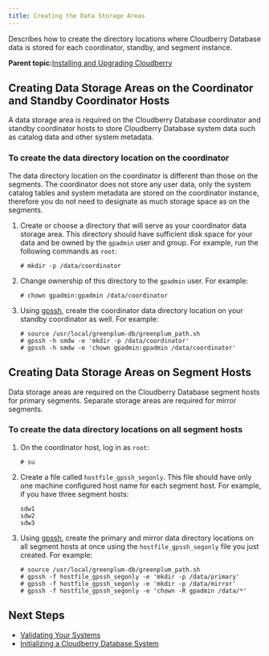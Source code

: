 ```yaml
---
title: Creating the Data Storage Areas 
---
```


Describes how to create the directory locations where Cloudberry Database data is stored for each coordinator, standby, and segment instance.

**Parent topic:**[Installing and Upgrading Cloudberry](install_guide.html)

## <a id="topic_wqb_1lc_wp"></a>Creating Data Storage Areas on the Coordinator and Standby Coordinator Hosts 

A data storage area is required on the Cloudberry Database coordinator and standby coordinator hosts to store Cloudberry Database system data such as catalog data and other system metadata.

### <a id="topic_ix1_x1n_tp"></a>To create the data directory location on the coordinator 

The data directory location on the coordinator is different than those on the segments. The coordinator does not store any user data, only the system catalog tables and system metadata are stored on the coordinator instance, therefore you do not need to designate as much storage space as on the segments.

1.  Create or choose a directory that will serve as your coordinator data storage area. This directory should have sufficient disk space for your data and be owned by the `gpadmin` user and group. For example, run the following commands as `root`:

    ```
    # mkdir -p /data/coordinator
    ```

2.  Change ownership of this directory to the `gpadmin` user. For example:

    ```
    # chown gpadmin:gpadmin /data/coordinator
    ```

3.  Using [gpssh](../utility_guide/ref/gpssh.html), create the coordinator data directory location on your standby coordinator as well. For example:

    ```
    # source /usr/local/greenplum-db/greenplum_path.sh 
    # gpssh -h smdw -e 'mkdir -p /data/coordinator'
    # gpssh -h smdw -e 'chown gpadmin:gpadmin /data/coordinator'
    ```


## <a id="topic_plx_zps_vhb"></a>Creating Data Storage Areas on Segment Hosts 

Data storage areas are required on the Cloudberry Database segment hosts for primary segments. Separate storage areas are required for mirror segments.

### <a id="topic_tnb_v1n_tp"></a>To create the data directory locations on all segment hosts 

1.  On the coordinator host, log in as `root`:

    ```
    # su
    ```

2.  Create a file called `hostfile_gpssh_segonly`. This file should have only one machine configured host name for each segment host. For example, if you have three segment hosts:

    ```
    sdw1
    sdw2
    sdw3
    ```

3.  Using [gpssh](../utility_guide/ref/gpssh.html), create the primary and mirror data directory locations on all segment hosts at once using the `hostfile_gpssh_segonly` file you just created. For example:

    ```
    # source /usr/local/greenplum-db/greenplum_path.sh 
    # gpssh -f hostfile_gpssh_segonly -e 'mkdir -p /data/primary'
    # gpssh -f hostfile_gpssh_segonly -e 'mkdir -p /data/mirror'
    # gpssh -f hostfile_gpssh_segonly -e 'chown -R gpadmin /data/*'
    ```


## <a id="topic_cwj_hzb_vhb"></a>Next Steps 

-   [Validating Your Systems](validate.html)
-   [Initializing a Cloudberry Database System](init_gpdb.html)

